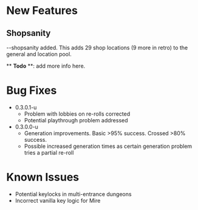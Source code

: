 # New Features

## Shopsanity

--shopsanity added. This adds 29 shop locations (9 more in retro) to the general and location pool.

** **Todo** **: add more info here. 

# Bug Fixes

* 0.3.0.1-u
	* Problem with lobbies on re-rolls corrected
	* Potential playthrough problem addressed
* 0.3.0.0-u
	* Generation improvements. Basic >95% success. Crossed >80% success. 
	* Possible increased generation times as certain generation problem tries a partial re-roll 

# Known Issues

* Potential keylocks in multi-entrance dungeons
* Incorrect vanilla key logic for Mire